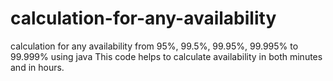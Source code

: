 # calculation-for-any-availability
calculation for any availability from 95%, 99.5%, 99.95%, 99.995% to 99.999% using java
This code helps to calculate availability in both minutes and in hours.

